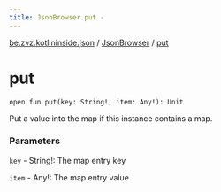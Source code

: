 ```yaml
---
title: JsonBrowser.put - 
---
```


[be.zvz.kotlininside.json](../index.html) / [JsonBrowser](index.html) / [put](./put.html)

# put

`open fun put(key: String!, item: Any!): Unit`

Put a value into the map if this instance contains a map.

### Parameters

`key` - String!: The map entry key

`item` - Any!: The map entry value